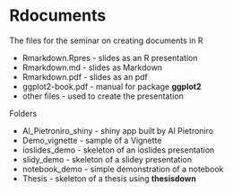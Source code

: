 # Rdocuments
The files for the seminar on creating documents in R
* Rmarkdown.Rpres - slides as an R presentation
* Rmarkdown.md - slides as Markdown
* Rmarkdown.pdf - slides as an pdf
* ggplot2-book.pdf - manual for package **ggplot2**
* other files - used to create the presentation

Folders
* Al_Pietroniro_shiny - shiny app built by Al Pietroniro
* Demo_vignette - sample of a Vignette
* ioslides_demo - skeleton of an ioslides presentation
* slidy_demo - skeleton of a slidey presentation
* notebook_demo - simple demonstration of a notebook
* Thesis - skeleton of a thesis using **thesisdown**
